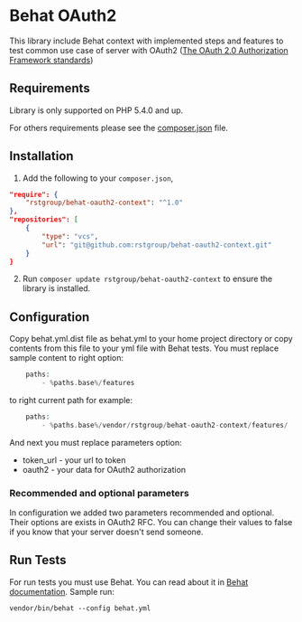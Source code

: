 # Behat OAuth2 

This library include Behat context with implemented steps and features to test common use case of server with OAuth2 ([The OAuth 2.0 Authorization Framework standards](https://tools.ietf.org/html/rfc6749)) 

## Requirements

Library is only supported on PHP 5.4.0 and up.

For others requirements please see the [composer.json](composer.json) file.

## Installation

1. Add the following to your `composer.json`,
 
```json
"require": {
    "rstgroup/behat-oauth2-context": "^1.0"
},
"repositories": [
    {
        "type": "vcs",
        "url": "git@github.com:rstgroup/behat-oauth2-context.git"
    }
}
```

2. Run `composer update rstgroup/behat-oauth2-context` to ensure the library is installed.

## Configuration

Copy behat.yml.dist file as behat.yml to your home project directory or copy contents from this file to your yml file with Behat tests.
You must replace sample content to right option:
```php
    paths:
        - %paths.base%/features
```
to right current path
for example:
```php
    paths:
        - %paths.base%/vendor/rstgroup/behat-oauth2-context/features/
```
And next you must replace parameters option:
- token_url - your url to token
- oauth2 - your data for OAuth2 authorization

### Recommended and optional parameters

In configuration we added two parameters recommended and optional. Their options are exists in OAuth2 RFC.
You can change their values to false if you know that your server doesn't send someone.

## Run Tests

For run tests you must use Behat. You can read about it in [Behat documentation](http://behat.readthedocs.org/en/v3.0/).
Sample run:
```
vendor/bin/behat --config behat.yml
```
